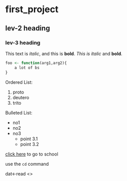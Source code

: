 # first_project

## lev-2 heading

### lev-3 heading

This text is *italic*, and this is **bold**.
_This is italic_ and __bold__.

```R
foo <- function(arg1,arg2){
    a lot of bs
}
```

Ordered List:
1. proto
1. deutero
1. trito

Bulleted List:
- no1
- no2
- no3
  - point 3.1
  - point 3.2

[click here](http://www.ise.ufl.edu) to go to school

use the `cd` command


dat<-read <>
